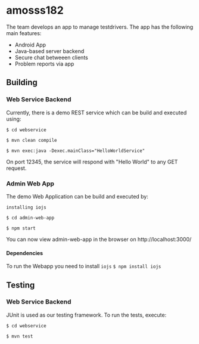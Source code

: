 # amosss182

The team develops an app to manage testdrivers.
The app has the following main features:
* Android App
* Java-based server backend
* Secure chat betweeen clients
* Problem reports via app

## Building

### Web Service Backend

Currently, there is a demo REST service which can be build and executed using:

`$ cd webservice`

`$ mvn clean compile`

`$ mvn exec:java -Dexec.mainClass="HelloWorldService"`

On port 12345, the service will respond with "Hello World" to any GET request.

### Admin Web App

The demo Web Application can be build and executed by:

`installing iojs`

`$ cd admin-web-app`

`$ npm start`

You can now view admin-web-app in the browser on http://localhost:3000/

#### Dependencies

To run the Webapp you need to install `iojs`
`$ npm install iojs`

## Testing

### Web Service Backend

JUnit is used as our testing framework. To run the tests, execute:

`$ cd webservice`

`$ mvn test`

